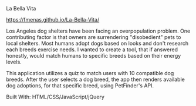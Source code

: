 La Bella Vita

https://fmenas.github.io/La-Bella-Vita/

Los Angeles dog shelters have been facing an overpopulation problem. One contributing factor is that owners are surrendering "disobedient" pets to local shelters. Most humans adopt dogs based on looks and don't research each breeds exercise needs.  I wanted to create a tool, that if answered honestly, would match humans to specific breeds based on their energy levels.

This application utilizes a quiz to match users with 10 compatible dog breeds. After the user selects a dog breed, the app then renders available dog adoptions, for that specific breed, using PetFinder's API. 



Built With:
HTML/CSS/JavaScript/jQuery
